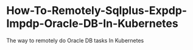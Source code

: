# How-To-Remotely-Sqlplus-Expdp-Impdp-Oracle-DB-In-Kubernetes
The way to remotely do Oracle DB tasks In Kubernetes
